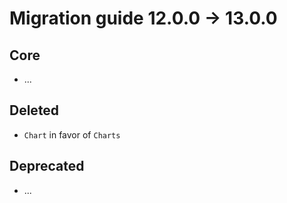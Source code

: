 # Migration guide 12.0.0 -> 13.0.0

## Core
  * ...
  
## Deleted
  * `Chart` in favor of `Charts`

## Deprecated
  * ...
